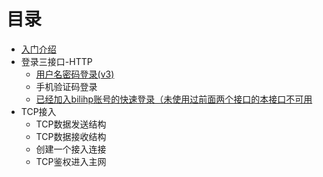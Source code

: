 # 目录

+ [入门介绍](intro.md)
+ 登录三接口-HTTP
    - [用户名密码登录(v3)](login/v3.md)
    - 手机验证码登录
    - [已经加入bilihp账号的快速登录（未使用过前面两个接口的本接口不可用](login/pw.md)
+ TCP接入
    - TCP数据发送结构
    - TCP数据接收结构
    - 创建一个接入连接
    - TCP鉴权进入主网